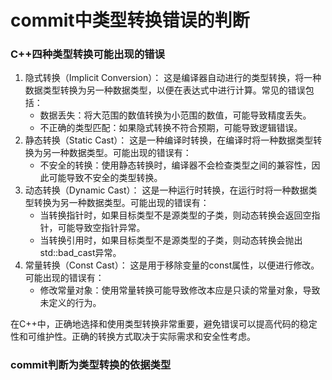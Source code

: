 # commit中类型转换错误的判断

### C++四种类型转换可能出现的错误

1. 隐式转换（Implicit Conversion）： 这是编译器自动进行的类型转换，将一种数据类型转换为另一种数据类型，以便在表达式中进行计算。常见的错误包括：
   - 数据丢失：将大范围的数值转换为小范围的数值，可能导致精度丢失。
   - 不正确的类型匹配：如果隐式转换不符合预期，可能导致逻辑错误。
2. 静态转换（Static Cast）： 这是一种编译时转换，在编译时将一种数据类型转换为另一种数据类型。可能出现的错误有：
   - 不安全的转换：使用静态转换时，编译器不会检查类型之间的兼容性，因此可能导致不安全的类型转换。
3. 动态转换（Dynamic Cast）： 这是一种运行时转换，在运行时将一种数据类型转换为另一种数据类型。可能出现的错误有：
   - 当转换指针时，如果目标类型不是源类型的子类，则动态转换会返回空指针，可能导致空指针异常。
   - 当转换引用时，如果目标类型不是源类型的子类，则动态转换会抛出std::bad_cast异常。
4. 常量转换（Const Cast）： 这是用于移除变量的const属性，以便进行修改。可能出现的错误有：
   - 修改常量对象：使用常量转换可能导致修改本应是只读的常量对象，导致未定义的行为。

在C++中，正确地选择和使用类型转换非常重要，避免错误可以提高代码的稳定性和可维护性。正确的转换方式取决于实际需求和安全性考虑。

### commit判断为类型转换的依据类型

